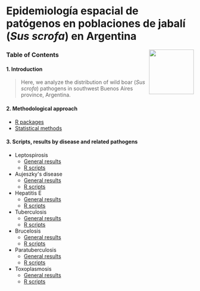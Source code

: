 # Epidemiología espacial de patógenos en poblaciones de jabalí (*Sus scrofa*) en Argentina

<img src="https://user-images.githubusercontent.com/20196847/82152923-d78ba600-983a-11ea-9bfc-2a9115a029f5.jpg" height="120" width="120" img align="right">

### Table of Contents

#### 1. Introduction  
> Here, we analyze the distribution of wild boar (*Sus scrofa*) pathogens in southwest Buenos Aires province, Argentina. 

#### 2. Methodological approach  
- [R packages](./R-packages/R-packages.md)    
- [Statistical methods](./Statistical_methods/Methods.md)    

#### 3. Scripts, results by disease and related pathogens
- Leptospirosis  
    - [General results](./Results/Leptospira.md)  
    - [R scripts](./Results/Leptospira.R)  
- Aujeszky's disease
    - [General results](./Results/Aujeszky.md)
    - [R scripts](./Results/Aujeszky.R) 
- Hepatitis E
    - [General results](./Results/Aujeszky.md)
    - [R scripts](./Results/Aujeszky.R)
- Tuberculosis
    - [General results](./Results/Aujeszky.md)
    - [R scripts](./Results/Aujeszky.R)
- Brucelosis
    - [General results](./Results/Brucella.md)
    - [R scripts](./Results/Aujeszky.R)
- Paratuberculosis
    - [General results](./Results/Brucella.md)
    - [R scripts](./Results/Aujeszky.R)
- Toxoplasmosis
    - [General results](./Results/Brucella.md)
    - [R scripts](./Results/Aujeszky.R)

